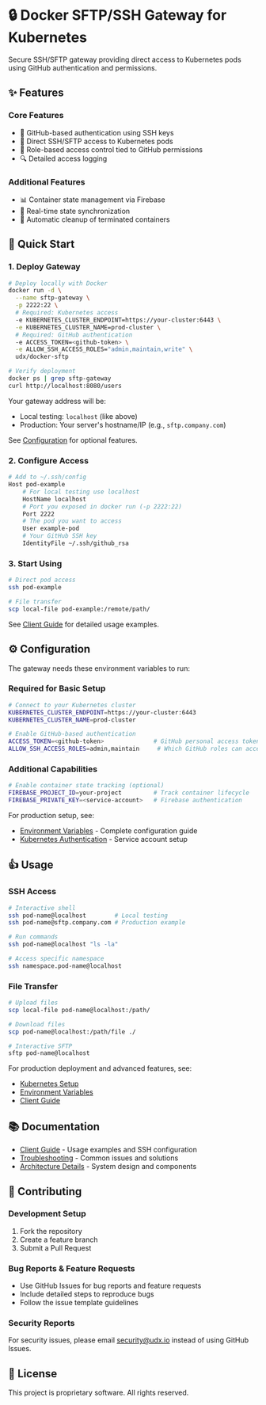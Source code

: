 # 🔒 Docker SFTP/SSH Gateway for Kubernetes

Secure SSH/SFTP gateway providing direct access to Kubernetes pods using GitHub authentication and permissions.

## ✨ Features

### Core Features
- 🔐 GitHub-based authentication using SSH keys
- 🚀 Direct SSH/SFTP access to Kubernetes pods
- 👥 Role-based access control tied to GitHub permissions
- 🔍 Detailed access logging

### Additional Features
- 📊 Container state management via Firebase
- 🔄 Real-time state synchronization
- 🧹 Automatic cleanup of terminated containers

## 🚀 Quick Start

### 1. Deploy Gateway
```bash
# Deploy locally with Docker
docker run -d \
  --name sftp-gateway \
  -p 2222:22 \
  # Required: Kubernetes access
  -e KUBERNETES_CLUSTER_ENDPOINT=https://your-cluster:6443 \
  -e KUBERNETES_CLUSTER_NAME=prod-cluster \
  # Required: GitHub authentication
  -e ACCESS_TOKEN=<github-token> \
  -e ALLOW_SSH_ACCESS_ROLES="admin,maintain,write" \
  udx/docker-sftp

# Verify deployment
docker ps | grep sftp-gateway
curl http://localhost:8080/users
```

Your gateway address will be:
- Local testing: `localhost` (like above)
- Production: Your server's hostname/IP (e.g., `sftp.company.com`)

See [Configuration](#%EF%B8%8F-configuration) for optional features.

### 2. Configure Access
```bash
# Add to ~/.ssh/config
Host pod-example
    # For local testing use localhost
    HostName localhost     
    # Port you exposed in docker run (-p 2222:22)
    Port 2222             
    # The pod you want to access
    User example-pod      
    # Your GitHub SSH key
    IdentityFile ~/.ssh/github_rsa
```

### 3. Start Using
```bash
# Direct pod access
ssh pod-example

# File transfer
scp local-file pod-example:/remote/path/
```

See [Client Guide](docs/client-guide.md) for detailed usage examples.

## ⚙️ Configuration

The gateway needs these environment variables to run:

### Required for Basic Setup

```bash
# Connect to your Kubernetes cluster
KUBERNETES_CLUSTER_ENDPOINT=https://your-cluster:6443
KUBERNETES_CLUSTER_NAME=prod-cluster

# Enable GitHub-based authentication
ACCESS_TOKEN=<github-token>              # GitHub personal access token
ALLOW_SSH_ACCESS_ROLES=admin,maintain     # Which GitHub roles can access
```

### Additional Capabilities

```bash
# Enable container state tracking (optional)
FIREBASE_PROJECT_ID=your-project         # Track container lifecycle
FIREBASE_PRIVATE_KEY=<service-account>   # Firebase authentication
```

For production setup, see:
- [Environment Variables](docs/environment.md) - Complete configuration guide
- [Kubernetes Authentication](docs/kuberentes-auth.md) - Service account setup

## 👍 Usage

### SSH Access
```bash
# Interactive shell
ssh pod-name@localhost        # Local testing
ssh pod-name@sftp.company.com # Production example

# Run commands
ssh pod-name@localhost "ls -la"

# Access specific namespace
ssh namespace.pod-name@localhost
```

### File Transfer
```bash
# Upload files
scp local-file pod-name@localhost:/path/

# Download files
scp pod-name@localhost:/path/file ./

# Interactive SFTP
sftp pod-name@localhost
```

For production deployment and advanced features, see:
- [Kubernetes Setup](docs/kuberentes-auth.md)
- [Environment Variables](docs/environment.md)
- [Client Guide](docs/client-guide.md)

## 📚 Documentation

- [Client Guide](docs/client-guide.md) - Usage examples and SSH configuration
- [Troubleshooting](docs/troubleshooting.md) - Common issues and solutions
- [Architecture Details](docs/architecture.md) - System design and components

## 🤝 Contributing

### Development Setup

1. Fork the repository
2. Create a feature branch
3. Submit a Pull Request

### Bug Reports & Feature Requests

- Use GitHub Issues for bug reports and feature requests
- Include detailed steps to reproduce bugs
- Follow the issue template guidelines

### Security Reports

For security issues, please email security@udx.io instead of using GitHub Issues.

## 📄 License

This project is proprietary software. All rights reserved.
